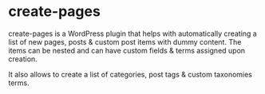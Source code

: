 # create-pages

create-pages is a WordPress plugin that helps with automatically creating a list of new pages, posts & custom post items with dummy content. The items can be nested and can have custom fields & terms assigned upon creation.

It also allows to create a list of categories, post tags & custom taxonomies terms.
